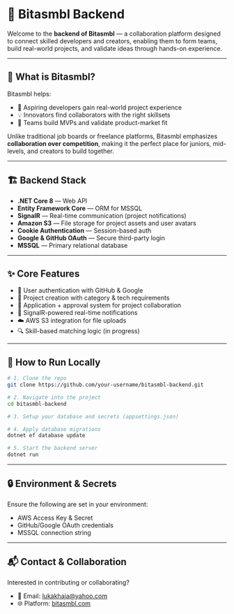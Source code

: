 # 🧠 Bitasmbl Backend

Welcome to the **backend of Bitasmbl** — a collaboration platform designed to connect skilled developers and creators, enabling them to form teams, build real-world projects, and validate ideas through hands-on experience.

---

## 🚀 What is Bitasmbl?

Bitasmbl helps:

- 🌱 Aspiring developers gain real-world project experience  
- 💡 Innovators find collaborators with the right skillsets  
- 🧩 Teams build MVPs and validate product-market fit  

Unlike traditional job boards or freelance platforms, Bitasmbl emphasizes **collaboration over competition**, making it the perfect place for juniors, mid-levels, and creators to build together.

---

## 🏗️ Backend Stack

- **.NET Core 8** — Web API  
- **Entity Framework Core** — ORM for MSSQL  
- **SignalR** — Real-time communication (project notifications)  
- **Amazon S3** — File storage for project assets and user avatars  
- **Cookie Authentication** — Session-based auth  
- **Google & GitHub OAuth** — Secure third-party login  
- **MSSQL** — Primary relational database  

---

## ✨ Core Features

- 🔐 User authentication with GitHub & Google  
- 🧠 Project creation with category & tech requirements  
- 📩 Application + approval system for project collaboration  
- 🔔 SignalR-powered real-time notifications  
- ☁️ AWS S3 integration for file uploads  
- 🔍 Skill-based matching logic (in progress)

---

## 🧪 How to Run Locally

```bash
# 1. Clone the repo
git clone https://github.com/your-username/bitasmbl-backend.git

# 2. Navigate into the project
cd bitasmbl-backend

# 3. Setup your database and secrets (appsettings.json)

# 4. Apply database migrations
dotnet ef database update

# 5. Start the backend server
dotnet run
```

---

## 🔒 Environment & Secrets

Ensure the following are set in your environment:

- AWS Access Key & Secret  
- GitHub/Google OAuth credentials  
- MSSQL connection string  

---

## 📬 Contact & Collaboration

Interested in contributing or collaborating?

- 📧 Email: [lukakhaja@yahoo.com](mailto:lukakhaja@yahoo.com)  
- 🌐 Platform: [bitasmbl.com](https://bitasmbl.com)
